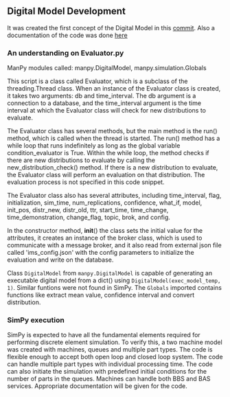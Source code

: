 ## Digital Model Development
It was created the first concept of the Digital Model in this [commit](https://github.com/pedrolbacelar/Digital_Twin/commit/a56c648efb597f65fd4132dfa6b138c49ea77001). 
Also a documentation of the code was done [here](https://github.com/pedrolbacelar/Digital_Twin/blob/main/Documentations/Digital%20Model/Digital_Model(0.0.1)md)

### An understanding on Evaluator.py
  
  ManPy modules called: manpy.DigitalModel, manpy.simulation.Globals
  
  This script is a class called Evaluator, which is a subclass of the threading.Thread class. When an instance of the Evaluator class is created, it takes two arguments: db and time_interval. The db argument is a connection to a database, and the time_interval argument is the time interval at which the Evaluator class will check for new distributions to evaluate.

The Evaluator class has several methods, but the main method is the run() method, which is called when the thread is started. The run() method has a while loop that runs indefinitely as long as the global variable condition_evaluator is True. Within the while loop, the method checks if there are new distributions to evaluate by calling the new_distribution_check() method. If there is a new distribution to evaluate, the Evaluator class will perform an evaluation on that distribution. The evaluation process is not specified in this code snippet.

The Evaluator class also has several attributes, including time_interval, flag, initialization, sim_time, num_replications, confidence, what_if, model, init_pos, distr_new, distr_old, ttr, start_time, time_change, time_demonstration, change_flag, topic, brok, and config.

In the constructor method, __init__() the class sets the initial value for the attributes, it creates an instance of the broker class, which is used to communicate with a message broker, and it also read from external json file called 'ims_config.json' with the config parameters to initialize the evaluation and write on the database.

 
  Class ```DigitalModel``` from ```manpy.DigitalModel``` is capable of generating an executable digital model from a dict() using ```DigitalModel(exec_model_temp, 1)```. Similar funtions were not found in SimPy. The ```Globals``` imported contains functions like extract mean value, confidence interval and convert distribution.
  
  ### SimPy execution
  SimPy is expected to have all the fundamental elements required for performing discrete element simulation. To verify this, a two machine model was created with machines, queues and multiple part types. The code is flexible enough to accept both open loop and closed loop system. The code can handle multiple part types with individual processing time. The code can also initiate the simulation with predefined initial conditions for the number of parts in the queues. Machines can handle both BBS and BAS services. Appropriate documentation will be given for the code.
  

